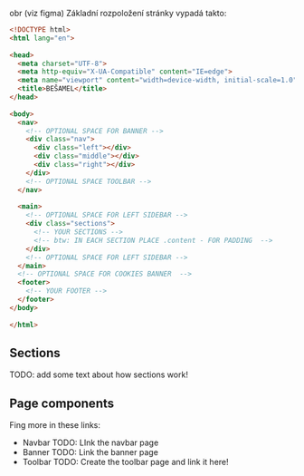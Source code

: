 obr (viz figma)
Základní rozpoložení stránky vypadá takto:
``` html
<!DOCTYPE html>
<html lang="en">
  
<head>
  <meta charset="UTF-8">
  <meta http-equiv="X-UA-Compatible" content="IE=edge">
  <meta name="viewport" content="width=device-width, initial-scale=1.0">
  <title>BEŠAMEL</title>
</head>
  
<body>
  <nav>
    <!-- OPTIONAL SPACE FOR BANNER -->
    <div class="nav">
      <div class="left"></div>
      <div class="middle"></div>
      <div class="right"></div>
    </div>
    <!-- OPTIONAL SPACE TOOLBAR -->
  </nav>
  
  <main>
    <!-- OPTIONAL SPACE FOR LEFT SIDEBAR -->
    <div class="sections">
      <!-- YOUR SECTIONS -->
      <!-- btw: IN EACH SECTION PLACE .content - FOR PADDING  -->
    </div>
    <!-- OPTIONAL SPACE FOR LEFT SIDEBAR -->
  </main>
  <!-- OPTIONAL SPACE FOR COOKIES BANNER  -->
  <footer>
    <!-- YOUR FOOTER -->
  </footer>
</body>
  
</html>
```

## Sections
TODO: add some text about how sections work!

## Page components
Fing more in these links:
* Navbar TODO: LInk the navbar page
* Banner TODO: Link the banner page
* Toolbar TODO: Create the toolbar page and link it here!


